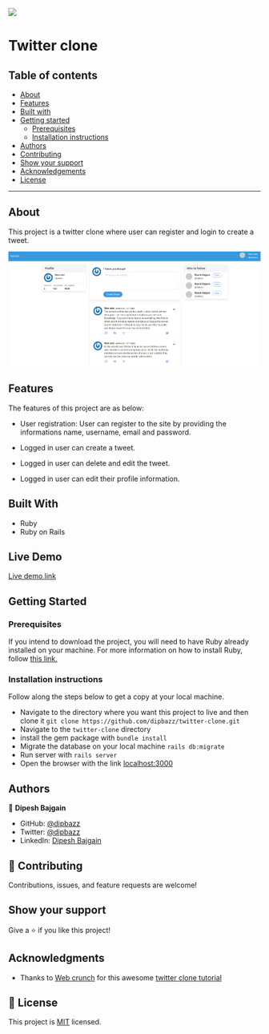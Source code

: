 ![](https://img.shields.io/badge/Microverse-blueviolet)

# Twitter clone

## Table of contents

- [About](#about)
- [Features](#features)
- [Built with](#built-with)
- [Getting started](#getting-started)
  * [Prerequisites](#prerequisites)
  * [Installation instructions](#installation-instructions)
- [Authors](#authors)
- [Contributing](#-contributing)
- [Show your support](#show-your-support)
- [Acknowledgements](#acknowledgments)
- [License](#-license)

---

## About

This project is a twitter clone where user can register and login to create a tweet.

![Screenshot of app](./app/assets/images/app_snapshot.png)

## Features

The features of this project are as below:

- User registration:
  User can register to the site by providing the informations name, username, email and password.

- Logged in user can create a tweet.
- Logged in user can delete and edit the tweet.
- Logged in user can edit their profile information.

## Built With

- Ruby
- Ruby on Rails

## Live Demo

[Live demo link]()

## Getting Started

### Prerequisites

If you intend to download the project, you will need to have Ruby already installed on your machine. For more information on how to install Ruby, follow [this link.](https://www.ruby-lang.org/en/downloads/)

### Installation instructions

Follow along the steps below to get a copy at your local machine.

- Navigate to the directory where you want this project to live and then clone it `git clone https://github.com/dipbazz/twitter-clone.git`
- Navigate to the `twitter-clone` directory
- install the gem package with `bundle install`
- Migrate the database on your local machine `rails db:migrate`
- Run server with `rails server`
- Open the browser with the link [localhost:3000](http://localhost:3000/)

## Authors

👤 **Dipesh Bajgain**

- GitHub: [@dipbazz](https://github.com/dipbazz)
- Twitter: [@dipbazz](https://twitter.com/dipbazz)
- LinkedIn: [Dipesh Bajgain](https://www.linkedin.com/in/dipbazz/)

## 🤝 Contributing

Contributions, issues, and feature requests are welcome!

## Show your support

Give a ⭐️ if you like this project!

## Acknowledgments

- Thanks to [Web crunch](https://www.youtube.com/channel/UCzePijHDYnVHIXW6HYTL4dg) for this awesome [twitter clone tutorial](https://youtu.be/5gUysPm64a4)

## 📝 License

This project is [MIT](./LICENSE) licensed.

